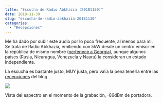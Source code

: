 ```yaml
---
title: "Escucha de Radio Abkhazia (20181130)"
date: 2018-11-30
slug: "escucha-de-radio-abkhazia-20181130"
categories:
  - "Recepciones"
---
```


Me ha dado por subir este audio por lo poco frecuente, al menos para mi. Se trata de Radio Abkhazia, emitiendo con 5kW desde un centro emisor en la república de mismo nombre ([pertenece a Georgia](https://es.wikipedia.org/wiki/Abjasia_\(regi%C3%B3n\))), aunque algunos países (Rusia, Nicaragua, Venezuela y Nauru) la consideran un estado independiente.

La escucha es bastante justo, MUY justa, pero valía la pena tenerla entre las [recepciones](https://www.eb1tr.com/category/recepciones/) del blog.

![](https://archive.org/download/radio-abkhazia-20181130-0758-9535/radio-abkhazia-20181130-0758-9535-spectrum.png)

Vista del espectro en el momento de la grabación, -86dBm de portadora.
